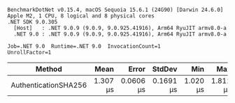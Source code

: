 ```

BenchmarkDotNet v0.15.4, macOS Sequoia 15.6.1 (24G90) [Darwin 24.6.0]
Apple M2, 1 CPU, 8 logical and 8 physical cores
.NET SDK 9.0.305
  [Host]   : .NET 9.0.9 (9.0.9, 9.0.925.41916), Arm64 RyuJIT armv8.0-a
  .NET 9.0 : .NET 9.0.9 (9.0.9, 9.0.925.41916), Arm64 RyuJIT armv8.0-a

Job=.NET 9.0  Runtime=.NET 9.0  InvocationCount=1  
UnrollFactor=1  

```
| Method               | Mean     | Error     | StdDev    | Min      | Max      | Median   | Allocated |
|--------------------- |---------:|----------:|----------:|---------:|---------:|---------:|----------:|
| AuthenticationSHA256 | 1.307 μs | 0.0606 μs | 0.1691 μs | 1.020 μs | 1.812 μs | 1.272 μs |     144 B |
